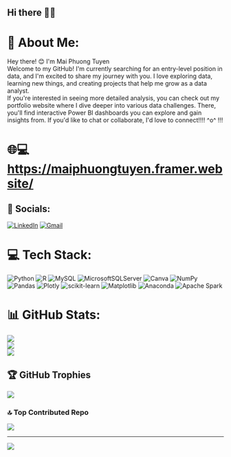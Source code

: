 ## Hi there 👋😊
# 💫 About Me:
Hey there! 😊 I'm Mai Phuong Tuyen<br>Welcome to my GitHub! I'm currently searching for an entry-level position in data, and I'm excited to share my journey with you. I love exploring data, learning new things, and creating projects that help me grow as a data analyst.<br> If you're interested in seeing more detailed analysis, you can check out my portfolio website where I dive deeper into various data challenges. There, you'll find interactive Power BI dashboards you can explore and gain insights from. If you'd like to chat or collaborate, I'd love to connect!!!! ^o^ !!!

# 🌐💻 https://maiphuongtuyen.framer.website/

## 📧 Socials:
[![LinkedIn](https://img.shields.io/badge/LinkedIn-%230077B5.svg?logo=linkedin&logoColor=white)](https://linkedin.com/in/https://www.linkedin.com/in/mai-phuong-tuyen/) 
[![Gmail](https://img.shields.io/badge/Gmail-D14836?logo=gmail&logoColor=white)](mailto:mptuyenn@gmail.com)

# 💻 Tech Stack:
![Python](https://img.shields.io/badge/python-3670A0?style=for-the-badge&logo=python&logoColor=ffdd54) ![R](https://img.shields.io/badge/r-%23276DC3.svg?style=for-the-badge&logo=r&logoColor=white) ![MySQL](https://img.shields.io/badge/mysql-4479A1.svg?style=for-the-badge&logo=mysql&logoColor=white) ![MicrosoftSQLServer](https://img.shields.io/badge/Microsoft%20SQL%20Server-CC2927?style=for-the-badge&logo=microsoft%20sql%20server&logoColor=white) ![Canva](https://img.shields.io/badge/Canva-%2300C4CC.svg?style=for-the-badge&logo=Canva&logoColor=white) ![NumPy](https://img.shields.io/badge/numpy-%23013243.svg?style=for-the-badge&logo=numpy&logoColor=white) ![Pandas](https://img.shields.io/badge/pandas-%23150458.svg?style=for-the-badge&logo=pandas&logoColor=white) ![Plotly](https://img.shields.io/badge/Plotly-%233F4F75.svg?style=for-the-badge&logo=plotly&logoColor=white) ![scikit-learn](https://img.shields.io/badge/scikit--learn-%23F7931E.svg?style=for-the-badge&logo=scikit-learn&logoColor=white) ![Matplotlib](https://img.shields.io/badge/Matplotlib-%23ffffff.svg?style=for-the-badge&logo=Matplotlib&logoColor=black) ![Anaconda](https://img.shields.io/badge/Anaconda-%2344A833.svg?style=for-the-badge&logo=anaconda&logoColor=white) ![Apache Spark](https://img.shields.io/badge/Apache%20Spark-FDEE21?style=for-the-badge&logo=apachespark&logoColor=black)
# 📊 GitHub Stats:
![](https://github-readme-stats.vercel.app/api?username=Maiphuongtuyen&theme=highcontrast&hide_border=false&include_all_commits=false&count_private=false)<br/>
![](https://github-readme-streak-stats.herokuapp.com/?user=Maiphuongtuyen&theme=highcontrast&hide_border=false)<br/>
![](https://github-readme-stats.vercel.app/api/top-langs/?username=Maiphuongtuyen&theme=highcontrast&hide_border=false&include_all_commits=false&count_private=false&layout=compact)

## 🏆 GitHub Trophies
![](https://github-profile-trophy.vercel.app/?username=Maiphuongtuyen&theme=radical&no-frame=true&no-bg=false&margin-w=4)

### 🔝 Top Contributed Repo
![](https://github-contributor-stats.vercel.app/api?username=Maiphuongtuyen&limit=5&theme=blue-green&combine_all_yearly_contributions=true)

---
[![](https://visitcount.itsvg.in/api?id=Maiphuongtuyen&icon=0&color=6)](https://visitcount.itsvg.in)

<!-- Proudly created with GPRM ( https://gprm.itsvg.in ) -->
